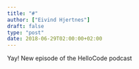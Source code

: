 ```yaml
---
title: "#"
author: ["Eivind Hjertnes"]
draft: false
type: "post"
date: 2018-06-29T02:00:00+02:00
---
```


Yay! New episode of the HelloCode podcast
